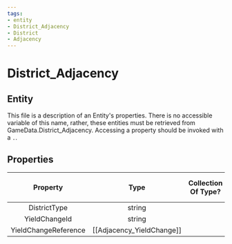 ```yaml
---
tags:
- entity
- District_Adjacency
- District
- Adjacency
---
```

# District_Adjacency
## Entity
This file is a description of an Entity's properties. There is no accessible variable of this name, rather, these entities must be retrieved from GameData.District_Adjacency. Accessing a property should be invoked with a `.`.
## Properties
|	Property	|	Type	|	Collection Of Type?	|	May Be Nil?	|	Default	|	References	|	Key	|	Notes	|
|	:-:	|	:-:	|	:-:	|	:-:	|	:-:	|	:-:	|	:-:	|	-:	|
|	DistrictType	|	string	|		|		|		|	[[District]].DistrictType	|		|	|
|	YieldChangeId	|	string	|		|		|		|	[[Adjacency_YieldChange]].ID	|		|	|
|	YieldChangeReference	|	[[Adjacency_YieldChange]]	|		|	✓	|		|		|		|	|
